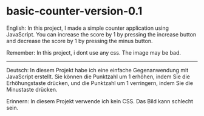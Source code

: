 # basic-counter-version-0.1

English:
  In this project, I made a simple counter application using JavaScript. You can increase the score by 1 by pressing the increase button and decrease the score by 1    by pressing the minus button.
  
Remember:
  In this project, i dont use any css. The image may be bad.
  
<hr>

Deutsch:
  In diesem Projekt habe ich eine einfache Gegenanwendung mit JavaScript erstellt. Sie können die Punktzahl um 1 erhöhen, indem Sie die Erhöhungstaste drücken, und die Punktzahl um 1 verringern, indem Sie die Minustaste drücken.

Erinnern:
  In diesem Projekt verwende ich kein CSS. Das Bild kann schlecht sein.
